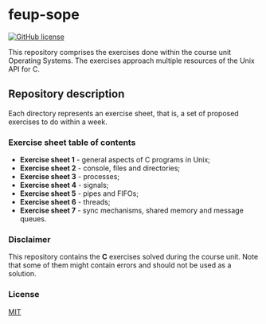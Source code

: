 # feup-sope

[![GitHub license](https://img.shields.io/github/license/luist18/feup-mpcp)](https://github.com/luist18/feup-mpcp/blob/master/LICENSE)

This repository comprises the exercises done within the course unit Operating Systems. The exercises approach multiple resources of the Unix API for C.

## Repository description

Each directory represents an exercise sheet, that is, a set of proposed exercises to do within a week.

### Exercise sheet table of contents

* **Exercise sheet 1** - general aspects of C programs in Unix;
* **Exercise sheet 2** - console, files and directories;
* **Exercise sheet 3** - processes;
* **Exercise sheet 4** - signals;
* **Exercise sheet 5** - pipes and FIFOs;
* **Exercise sheet 6** - threads;
* **Exercise sheet 7** - sync mechanisms, shared memory and message queues.

### Disclaimer

This repository contains the **C** exercises solved during the course unit. Note that some of them might contain errors and should not be used as a solution.

### License

[MIT](https://opensource.org/licenses/MIT)

